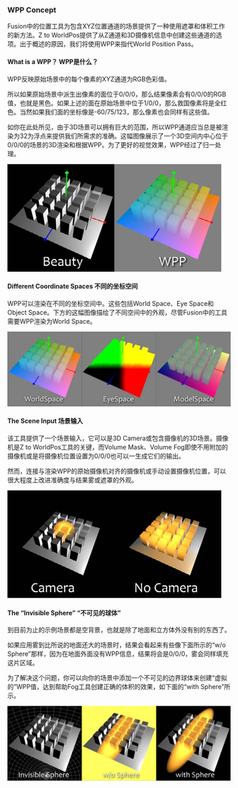 ### **WPP Concept**

Fusion中的位置工具为包含XYZ位置通道的场景提供了一种使用遮罩和体积工作的新方法。Z to WorldPos提供了从Z通道和3D摄像机信息中创建这些通道的选项。出于概述的原因，我们将使用WPP来指代World Position Pass。

#### What is a WPP？ WPP是什么？

WPP反映原始场景中的每个像素的XYZ通道为RGB色彩值。

所以如果原始场景中派生出像素的面位于0/0/0，那么结果像素会有0/0/0的RGB值，也就是黑色。如果上述的面在原始场景中位于1/0/0，那么救国像素将是全红色。当然如果我们面的坐标像是-60/75/123，那么像素也会同样有这些值。

如你在此处所见，由于3D场景可以拥有巨大的范围，所以WPP通道应当总是被渲染为32为浮点来提供我们所需求的准确。这幅图像展示了一个3D空间内中心位于0/0/0的场景的3D渲染和根据WPP。为了更好的视觉效果，WPP经过了归一处理。

![WPPConcept_WhatisaWPP](images/WPPConcept_WhatisaWPP.jpg)

#### Different Coordinate Spaces 不同的坐标空间

WPP可以渲染在不同的坐标空间中。这些包括World Space、Eye Space和Object Space。下方的这幅图像描绘了不同空间中的外观，尽管Fusion中的工具需要WPP渲染为World Space。

![WPPConcept_DifferentCoordinateSpaces](images/WPPConcept_DifferentCoordinateSpaces.jpg)

#### The Scene Input 场景输入

该工具提供了一个场景输入，它可以是3D Camera或包含摄像机的3D场景。摄像机是Z to WorldPos工具的关键，而Volume Mask、Volume Fog即使不用附加的摄像机或是将摄像机位置设置为0/0/0也可以一生成它们的输出。

然而，连接与渲染WPP的原始摄像机对齐的摄像机或手动设置摄像机位置，可以很大程度上改进准确度与结果雾或遮罩的外观。

![WPPConcept_TheSceneInput](images/WPPConcept_TheSceneInput.jpg)

#### The “Invisible Sphere” “不可见的球体”

到目前为止的示例场景都是空背景，也就是除了地面和立方体外没有别的东西了。

如果应用雾到比所说的地面还大的场景时，结果会看起来有些像下面所示的“w/o Sphere”那样，因为在地面外面没有WPP信息，结果将会是0/0/0，雾会同样填充这片区域。

为了解决这个问题，你可以向你的场景中添加一个不可见的边界球体来创建“虚拟的”WPP值，达到帮助Fog工具创建正确的体积的效果，如下面的“with Sphere”所示。

![WPPConcept_ThwInvisibleSphere](images/WPPConcept_ThwInvisibleSphere.jpg)